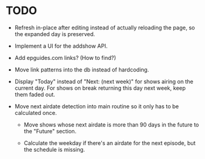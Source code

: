 # TODO

- Refresh in-place after editing instead of actually
  reloading the page, so the expanded day is preserved.

- Implement a UI for the addshow API.

- Add epguides.com links? (How to find?)

- Move link patterns into the db instead of hardcoding.

- Display "Today" instead of "Next: (next week)" for
  shows airing on the current day. For shows on break
  returning this day next week, keep them faded out.

- Move next airdate detection into main routine so
  it only has to be calculated once.

    - Move shows whose next airdate is more than 90
      days in the future to the "Future" section.

    - Calculate the weekday if there's an airdate for
      the next episode, but the schedule is missing.

